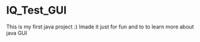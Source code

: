 # IQ_Test_GUI

This is my first java project :)
Imade it just for fun and to to learn more about java GUI 


